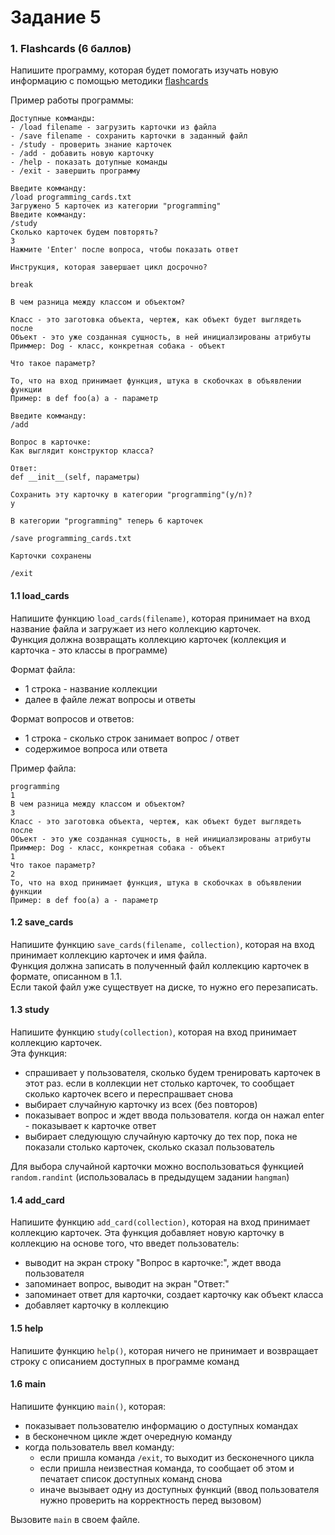 # Задание 5

### 1. Flashcards (6 баллов)

Напишите программу, которая будет помогать изучать новую информацию с помощью методики [flashcards](https://en.wikipedia.org/wiki/Flashcard)

Пример работы программы:
```
Доступные комманды:
- /load filename - загрузить карточки из файла
- /save filename - сохранить карточки в заданный файл
- /study - проверить знание карточек
- /add - добавить новую карточку
- /help - показать дотупные команды
- /exit - завершить программу

Введите комманду:
/load programming_cards.txt
Загружено 5 карточек из категории "programming"
Введите комманду:
/study
Сколько карточек будем повторять?
3
Нажмите 'Enter' после вопроса, чтобы показать ответ

Инструкция, которая завершает цикл досрочно?

break

В чем разница между классом и объектом?

Класс - это заготовка объекта, чертеж, как объект будет выглядеть после
Объект - это уже созданная сущность, в ней инициалзированы атрибуты
Приммер: Dog - класс, конкретная собака - объект

Что такое параметр?

То, что на вход принимает функция, штука в скобочках в объявлении функции
Пример: в def foo(a) а - параметр

Введите комманду:
/add

Вопрос в карточке:
Как выглядит конструктор класса?

Ответ:
def __init__(self, параметры)

Сохранить эту карточку в категории "programming"(y/n)?
y

В категории "programming" теперь 6 карточек

/save programming_cards.txt

Карточки сохранены

/exit
```

#### 1.1 load_cards

Напишите функцию `load_cards(filename)`, которая принимает на вход название файла и загружает из него коллекцию карточек.  
Функция должна возвращать коллекцию карточек (коллекция и карточка - это классы в программе)

Формат файла:
- 1 строка - название коллекции
- далее в файле лежат вопросы и ответы

Формат вопросов и ответов:
- 1 строка - сколько строк занимает вопрос / ответ
- содержимое вопроса или ответа

Пример файла:
```
programming
1
В чем разница между классом и объектом?
3
Класс - это заготовка объекта, чертеж, как объект будет выглядеть после
Объект - это уже созданная сущность, в ней инициалзированы атрибуты
Приммер: Dog - класс, конкретная собака - объект
1
Что такое параметр?
2
То, что на вход принимает функция, штука в скобочках в объявлении функции
Пример: в def foo(a) а - параметр
```

#### 1.2 save_cards

Напишите функцию `save_cards(filename, collection)`, которая на вход принимает коллекцию карточек и имя файла.  
Функция должна записать в полученный файл коллекцию карточек в формате, описанном в 1.1.  
Если такой файл уже существует на диске, то нужно его перезаписать.

#### 1.3 study

Напишите функцию `study(collection)`, которая на вход принимает коллекцию карточек.  
Эта функция: 
- спрашивает у пользователя, сколько будем тренировать карточек в этот раз. если в коллекции нет столько карточек, то сообщает сколько карточек всего и переспрашвает снова
- выбирает случайную карточку из всех (без повторов)
- показывает вопрос и ждет ввода пользователя. когда он нажал enter - показывает к карточке ответ
- выбирает следующую случайную карточку до тех пор, пока не показали столько карточек, сколько сказал пользователь

Для выбора случайной карточки можно воспользоваться функцией `random.randint` (использовалась в предыдущем задании `hangman`)

#### 1.4 add_card

Напишите функцию `add_card(collection)`, которая на вход принимает коллекцию карточек. 
Эта функция добавляет новую карточку в коллекцию на основе того, что введет пользователь:
- выводит на экран строку "Вопрос в карточке:", ждет ввода пользователя
- запоминает вопрос, выводит на экран "Ответ:"
- запоминает ответ для карточки, создает карточку как объект класса
- добавляет карточку в коллекцию

#### 1.5 help

Напишите функцию `help()`, которая ничего не принимает и возвращает строку с описанием доступных в программе команд

#### 1.6 main

Напишите функцию `main()`, которая:

- показывает пользователю информацию о доступных командах
- в бесконечном цикле ждет очередную команду
- когда пользователь ввел команду:
  - если пришла команда `/exit`, то выходит из бесконечного цикла
  - если пришла неизвестная команда, то сообщает об этом и печатает список доступных команд снова
  - иначе вызывает одну из доступных функций (ввод пользователя нужно проверить на корректность перед вызовом)

Вызовите `main` в своем файле.